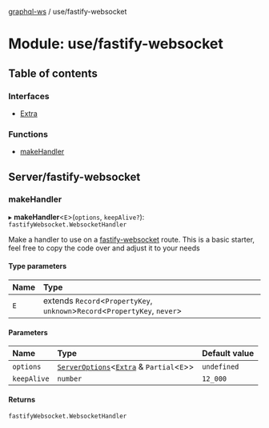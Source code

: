 [graphql-ws](../README.md) / use/fastify-websocket

# Module: use/fastify-websocket

## Table of contents

### Interfaces

- [Extra](../interfaces/use_fastify_websocket.Extra.md)

### Functions

- [makeHandler](use_fastify_websocket.md#makehandler)

## Server/fastify-websocket

### makeHandler

▸ **makeHandler**<`E`\>(`options`, `keepAlive?`): `fastifyWebsocket.WebsocketHandler`

Make a handler to use on a [fastify-websocket](https://github.com/fastify/fastify-websocket) route.
This is a basic starter, feel free to copy the code over and adjust it to your needs

#### Type parameters

| Name | Type |
| :------ | :------ |
| `E` | extends `Record`<`PropertyKey`, `unknown`\>`Record`<`PropertyKey`, `never`\> |

#### Parameters

| Name | Type | Default value |
| :------ | :------ | :------ |
| `options` | [`ServerOptions`](../interfaces/server.ServerOptions.md)<[`Extra`](../interfaces/use_fastify_websocket.Extra.md) & `Partial`<`E`\>\> | `undefined` |
| `keepAlive` | `number` | `12_000` |

#### Returns

`fastifyWebsocket.WebsocketHandler`
